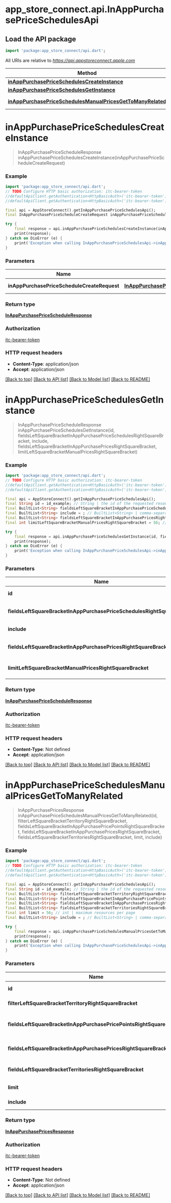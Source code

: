 # app_store_connect.api.InAppPurchasePriceSchedulesApi

## Load the API package
```dart
import 'package:app_store_connect/api.dart';
```

All URIs are relative to *https://api.appstoreconnect.apple.com*

Method | HTTP request | Description
------------- | ------------- | -------------
[**inAppPurchasePriceSchedulesCreateInstance**](InAppPurchasePriceSchedulesApi.md#inapppurchasepriceschedulescreateinstance) | **POST** /v1/inAppPurchasePriceSchedules | 
[**inAppPurchasePriceSchedulesGetInstance**](InAppPurchasePriceSchedulesApi.md#inapppurchasepriceschedulesgetinstance) | **GET** /v1/inAppPurchasePriceSchedules/{id} | 
[**inAppPurchasePriceSchedulesManualPricesGetToManyRelated**](InAppPurchasePriceSchedulesApi.md#inapppurchasepriceschedulesmanualpricesgettomanyrelated) | **GET** /v1/inAppPurchasePriceSchedules/{id}/manualPrices | 


# **inAppPurchasePriceSchedulesCreateInstance**
> InAppPurchasePriceScheduleResponse inAppPurchasePriceSchedulesCreateInstance(inAppPurchasePriceScheduleCreateRequest)



### Example
```dart
import 'package:app_store_connect/api.dart';
// TODO Configure HTTP basic authorization: itc-bearer-token
//defaultApiClient.getAuthentication<HttpBasicAuth>('itc-bearer-token').username = 'YOUR_USERNAME'
//defaultApiClient.getAuthentication<HttpBasicAuth>('itc-bearer-token').password = 'YOUR_PASSWORD';

final api = AppStoreConnect().getInAppPurchasePriceSchedulesApi();
final InAppPurchasePriceScheduleCreateRequest inAppPurchasePriceScheduleCreateRequest = ; // InAppPurchasePriceScheduleCreateRequest | InAppPurchasePriceSchedule representation

try {
    final response = api.inAppPurchasePriceSchedulesCreateInstance(inAppPurchasePriceScheduleCreateRequest);
    print(response);
} catch on DioError (e) {
    print('Exception when calling InAppPurchasePriceSchedulesApi->inAppPurchasePriceSchedulesCreateInstance: $e\n');
}
```

### Parameters

Name | Type | Description  | Notes
------------- | ------------- | ------------- | -------------
 **inAppPurchasePriceScheduleCreateRequest** | [**InAppPurchasePriceScheduleCreateRequest**](InAppPurchasePriceScheduleCreateRequest.md)| InAppPurchasePriceSchedule representation | 

### Return type

[**InAppPurchasePriceScheduleResponse**](InAppPurchasePriceScheduleResponse.md)

### Authorization

[itc-bearer-token](../README.md#itc-bearer-token)

### HTTP request headers

 - **Content-Type**: application/json
 - **Accept**: application/json

[[Back to top]](#) [[Back to API list]](../README.md#documentation-for-api-endpoints) [[Back to Model list]](../README.md#documentation-for-models) [[Back to README]](../README.md)

# **inAppPurchasePriceSchedulesGetInstance**
> InAppPurchasePriceScheduleResponse inAppPurchasePriceSchedulesGetInstance(id, fieldsLeftSquareBracketInAppPurchasePriceSchedulesRightSquareBracket, include, fieldsLeftSquareBracketInAppPurchasePricesRightSquareBracket, limitLeftSquareBracketManualPricesRightSquareBracket)



### Example
```dart
import 'package:app_store_connect/api.dart';
// TODO Configure HTTP basic authorization: itc-bearer-token
//defaultApiClient.getAuthentication<HttpBasicAuth>('itc-bearer-token').username = 'YOUR_USERNAME'
//defaultApiClient.getAuthentication<HttpBasicAuth>('itc-bearer-token').password = 'YOUR_PASSWORD';

final api = AppStoreConnect().getInAppPurchasePriceSchedulesApi();
final String id = id_example; // String | the id of the requested resource
final BuiltList<String> fieldsLeftSquareBracketInAppPurchasePriceSchedulesRightSquareBracket = ; // BuiltList<String> | the fields to include for returned resources of type inAppPurchasePriceSchedules
final BuiltList<String> include = ; // BuiltList<String> | comma-separated list of relationships to include
final BuiltList<String> fieldsLeftSquareBracketInAppPurchasePricesRightSquareBracket = ; // BuiltList<String> | the fields to include for returned resources of type inAppPurchasePrices
final int limitLeftSquareBracketManualPricesRightSquareBracket = 56; // int | maximum number of related manualPrices returned (when they are included)

try {
    final response = api.inAppPurchasePriceSchedulesGetInstance(id, fieldsLeftSquareBracketInAppPurchasePriceSchedulesRightSquareBracket, include, fieldsLeftSquareBracketInAppPurchasePricesRightSquareBracket, limitLeftSquareBracketManualPricesRightSquareBracket);
    print(response);
} catch on DioError (e) {
    print('Exception when calling InAppPurchasePriceSchedulesApi->inAppPurchasePriceSchedulesGetInstance: $e\n');
}
```

### Parameters

Name | Type | Description  | Notes
------------- | ------------- | ------------- | -------------
 **id** | **String**| the id of the requested resource | 
 **fieldsLeftSquareBracketInAppPurchasePriceSchedulesRightSquareBracket** | [**BuiltList&lt;String&gt;**](String.md)| the fields to include for returned resources of type inAppPurchasePriceSchedules | [optional] 
 **include** | [**BuiltList&lt;String&gt;**](String.md)| comma-separated list of relationships to include | [optional] 
 **fieldsLeftSquareBracketInAppPurchasePricesRightSquareBracket** | [**BuiltList&lt;String&gt;**](String.md)| the fields to include for returned resources of type inAppPurchasePrices | [optional] 
 **limitLeftSquareBracketManualPricesRightSquareBracket** | **int**| maximum number of related manualPrices returned (when they are included) | [optional] 

### Return type

[**InAppPurchasePriceScheduleResponse**](InAppPurchasePriceScheduleResponse.md)

### Authorization

[itc-bearer-token](../README.md#itc-bearer-token)

### HTTP request headers

 - **Content-Type**: Not defined
 - **Accept**: application/json

[[Back to top]](#) [[Back to API list]](../README.md#documentation-for-api-endpoints) [[Back to Model list]](../README.md#documentation-for-models) [[Back to README]](../README.md)

# **inAppPurchasePriceSchedulesManualPricesGetToManyRelated**
> InAppPurchasePricesResponse inAppPurchasePriceSchedulesManualPricesGetToManyRelated(id, filterLeftSquareBracketTerritoryRightSquareBracket, fieldsLeftSquareBracketInAppPurchasePricePointsRightSquareBracket, fieldsLeftSquareBracketInAppPurchasePricesRightSquareBracket, fieldsLeftSquareBracketTerritoriesRightSquareBracket, limit, include)



### Example
```dart
import 'package:app_store_connect/api.dart';
// TODO Configure HTTP basic authorization: itc-bearer-token
//defaultApiClient.getAuthentication<HttpBasicAuth>('itc-bearer-token').username = 'YOUR_USERNAME'
//defaultApiClient.getAuthentication<HttpBasicAuth>('itc-bearer-token').password = 'YOUR_PASSWORD';

final api = AppStoreConnect().getInAppPurchasePriceSchedulesApi();
final String id = id_example; // String | the id of the requested resource
final BuiltList<String> filterLeftSquareBracketTerritoryRightSquareBracket = ; // BuiltList<String> | filter by id(s) of related 'territory'
final BuiltList<String> fieldsLeftSquareBracketInAppPurchasePricePointsRightSquareBracket = ; // BuiltList<String> | the fields to include for returned resources of type inAppPurchasePricePoints
final BuiltList<String> fieldsLeftSquareBracketInAppPurchasePricesRightSquareBracket = ; // BuiltList<String> | the fields to include for returned resources of type inAppPurchasePrices
final BuiltList<String> fieldsLeftSquareBracketTerritoriesRightSquareBracket = ; // BuiltList<String> | the fields to include for returned resources of type territories
final int limit = 56; // int | maximum resources per page
final BuiltList<String> include = ; // BuiltList<String> | comma-separated list of relationships to include

try {
    final response = api.inAppPurchasePriceSchedulesManualPricesGetToManyRelated(id, filterLeftSquareBracketTerritoryRightSquareBracket, fieldsLeftSquareBracketInAppPurchasePricePointsRightSquareBracket, fieldsLeftSquareBracketInAppPurchasePricesRightSquareBracket, fieldsLeftSquareBracketTerritoriesRightSquareBracket, limit, include);
    print(response);
} catch on DioError (e) {
    print('Exception when calling InAppPurchasePriceSchedulesApi->inAppPurchasePriceSchedulesManualPricesGetToManyRelated: $e\n');
}
```

### Parameters

Name | Type | Description  | Notes
------------- | ------------- | ------------- | -------------
 **id** | **String**| the id of the requested resource | 
 **filterLeftSquareBracketTerritoryRightSquareBracket** | [**BuiltList&lt;String&gt;**](String.md)| filter by id(s) of related 'territory' | [optional] 
 **fieldsLeftSquareBracketInAppPurchasePricePointsRightSquareBracket** | [**BuiltList&lt;String&gt;**](String.md)| the fields to include for returned resources of type inAppPurchasePricePoints | [optional] 
 **fieldsLeftSquareBracketInAppPurchasePricesRightSquareBracket** | [**BuiltList&lt;String&gt;**](String.md)| the fields to include for returned resources of type inAppPurchasePrices | [optional] 
 **fieldsLeftSquareBracketTerritoriesRightSquareBracket** | [**BuiltList&lt;String&gt;**](String.md)| the fields to include for returned resources of type territories | [optional] 
 **limit** | **int**| maximum resources per page | [optional] 
 **include** | [**BuiltList&lt;String&gt;**](String.md)| comma-separated list of relationships to include | [optional] 

### Return type

[**InAppPurchasePricesResponse**](InAppPurchasePricesResponse.md)

### Authorization

[itc-bearer-token](../README.md#itc-bearer-token)

### HTTP request headers

 - **Content-Type**: Not defined
 - **Accept**: application/json

[[Back to top]](#) [[Back to API list]](../README.md#documentation-for-api-endpoints) [[Back to Model list]](../README.md#documentation-for-models) [[Back to README]](../README.md)


